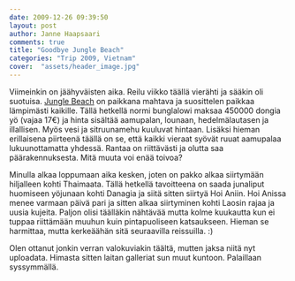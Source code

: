 ```yaml
---
date: 2009-12-26 09:39:50
layout: post
author: Janne Haapsaari
comments: true
title: "Goodbye Jungle Beach"
categories: "Trip 2009, Vietnam"
cover:  "assets/header_image.jpg"
---
```


Viimeinkin on jäähyväisten aika. Reilu viikko täällä vierähti ja sääkin oli
suotuisa. [Jungle Beach](http://www.junglebeachvietnam.com/welcome.html) on
paikkana mahtava ja suosittelen paikkaa lämpimästi kaikille. Tällä hetkellä
normi bunglalowi maksaa 450000 dongia yö (vajaa 17€) ja hinta sisältää
aamupalan, lounaan, hedelmälautasen ja illallisen. Myös vesi ja sitruunamehu
kuuluvat hintaan. Lisäksi hieman erillaisena piirteenä täällä on se, että kaikki
vieraat syövät ruuat aamupalaa lukuunottamatta yhdessä. Rantaa on riittävästi
ja olutta saa päärakennuksesta. Mitä muuta voi enää toivoa?

Minulla alkaa loppumaan aika kesken, joten on pakko alkaa siirtymään
hiljalleen kohti Thaimaata. Tällä hetkellä tavoitteena on saada junaliput
huomiseen yöjunaan kohti Danagia ja siitä sitten siirtyä Hoi Aniin. Hoi Anissa
menee varmaan päivä pari ja sitten alkaa siirtyminen kohti Laosin rajaa ja
uusia kujeita. Paljon olisi täälläkin nähtävää mutta kolme kuukautta kun ei
tuppaa riittämään muuhun kuin pintapuoliseen katsaukseen. Hieman se harmittaa,
mutta kerkeäähän sitä seuraavilla reissuilla. :)

Olen ottanut jonkin verran valokuviakin täältä, mutten jaksa niitä nyt
uploadata. Himasta sitten laitan galleriat sun muut kuntoon. Palaillaan
syssymmällä.
